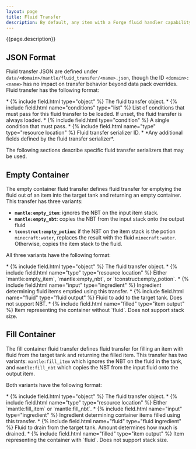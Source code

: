 ```yaml
---
layout: page
title: Fluid Transfer
description: By default, any item with a Forge fluid handler capability is able to interact with tanks from SlimeKnights mods, which notably includes buckets and many custom fluid containers such as Tinkers' Construct copper cans. Some items in gameplay terms should contain fluid, but due to either non-standard implementations or fluids defined as part of a modpack cannot implement a Forge fluid handler. To handle these cases, Mantle (since 1.18.2) allows data packs to specify additional item fluid transfer behavior. In addition, any transfer behavior defined in JSON takes precedence over the Forge fluid handler, allowing modpacks to override broken item fluid handlers for Mantle tanks.
---
```

{{page.description}}

## JSON Format

Fluid transfer JSON are defined under `data/<domain>/mantle/fluid_transfer/<name>.json`, though the ID `<domain>:<name>` has no impact on transfer behavior beyond data pack overrides. Fluid transfer has the following format:

<div class="treeview" markdown=1>
* {% include field.html type="object" %} The fluid transfer object.
    * {% include field.html name="conditions" type="list" %} List of conditions that must pass for this fluid transfer to be loaded. If unset, the fluid transfer is always loaded.
        * {% include field.html type="condition" %} A single condition that must pass.
    * {% include field.html name="type" type="resource location" %} Fluid transfer serializer ID.
    * *Any additional fields defined by the fluid transfer serializer*.
</div>

The following sections describe specific fluid transfer serializers that may be used.

## Empty Container

The empty container fluid transfer defines fluid transfer for emptying the fluid out of an item into the target tank and returning an empty container. This transfer has three variants: 

* **`mantle:empty_item`**: ignores the NBT on the input item stack.
* **`mantle:empty_nbt`**: copies the NBT from the input stack onto the output fluid
* **`tconstruct:empty_potion`**: if the NBT on the item  stack is the potion `minecraft:water`, replaces the result with the fluid `minecraft:water`. Otherwise, copies the item stack to the fluid.

All three variants have the following format:

<div class="treeview" markdown=1>
* {% include field.html type="object" %} The fluid transfer object.
    * {% include field.html name="type" type="resource location" %} Either `mantle:empty_item`, `mantle:empty_nbt`, or `tconstruct:empty_potion`.
    * {% include field.html name="input" type="ingredient" %} Ingredient determining fluid items emptied using this transfer.
    * {% include field.html name="fluid" type="fluid output" %} Fluid to add to the target tank. Does not support NBT.
    * {% include field.html name="filled" type="item output" %} Item representing the container without `fluid`. Does not support stack size.
</div>

## Fill Container

The fill container fluid transfer defines fluid transfer for filling an item with fluid from the target tank and returning the filled item. This transfer has two variants: `mantle:fill_item` which ignores the NBT on the fluid in the tank, and `mantle:fill_nbt` which copies the NBT from the input fluid onto the output item.

Both variants have the following format:

<div class="treeview" markdown=1>
* {% include field.html type="object" %} The fluid transfer object.
    * {% include field.html name="type" type="resource location" %} Either `mantle:fill_item` or `mantle:fill_nbt`.
    * {% include field.html name="input" type="ingredient" %} Ingredient determining container items filled using this transfer.
    * {% include field.html name="fluid" type="fluid ingredient" %} Fluid to drain from the target tank. Amount determines how much is drained.
    * {% include field.html name="filled" type="item output" %} Item representing the container with `fluid`. Does not support stack size.
</div>
